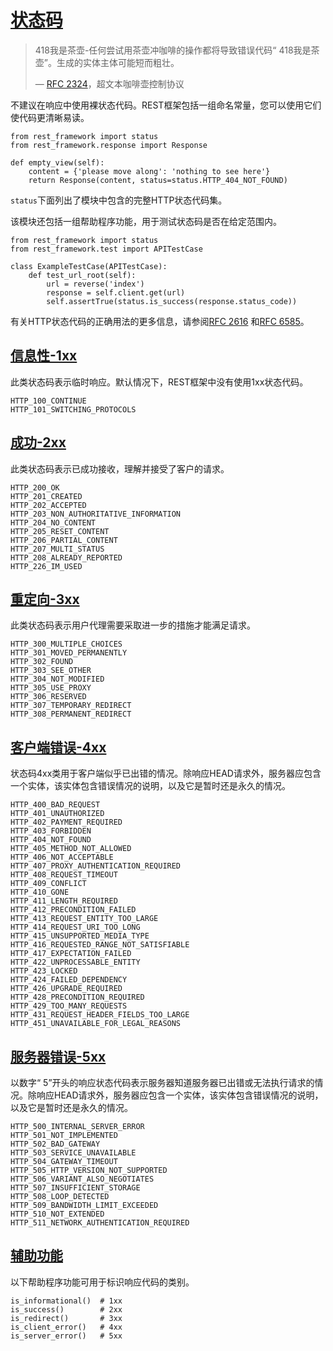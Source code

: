 # [状态码](https://www.django-rest-framework.org/api-guide/status-codes/#status-codes)

> 418我是茶壶-任何尝试用茶壶冲咖啡的操作都将导致错误代码“ 418我是茶壶”。生成的实体主体可能短而粗壮。
>
> — [RFC 2324](https://www.ietf.org/rfc/rfc2324.txt)，超文本咖啡壶控制协议

不建议在响应中使用裸状态代码。REST框架包括一组命名常量，您可以使用它们使代码更清晰易读。

```
from rest_framework import status
from rest_framework.response import Response

def empty_view(self):
    content = {'please move along': 'nothing to see here'}
    return Response(content, status=status.HTTP_404_NOT_FOUND)
```

`status`下面列出了模块中包含的完整HTTP状态代码集。

该模块还包括一组帮助程序功能，用于测试状态码是否在给定范围内。

```
from rest_framework import status
from rest_framework.test import APITestCase

class ExampleTestCase(APITestCase):
    def test_url_root(self):
        url = reverse('index')
        response = self.client.get(url)
        self.assertTrue(status.is_success(response.status_code))
```

有关HTTP状态代码的正确用法的更多信息，请参阅[RFC 2616](https://www.w3.org/Protocols/rfc2616/rfc2616-sec10.html) 和[RFC 6585](https://tools.ietf.org/html/rfc6585)。

## [信息性-1xx](https://www.django-rest-framework.org/api-guide/status-codes/#informational-1xx)

此类状态码表示临时响应。默认情况下，REST框架中没有使用1xx状态代码。

```
HTTP_100_CONTINUE
HTTP_101_SWITCHING_PROTOCOLS
```

## [成功-2xx](https://www.django-rest-framework.org/api-guide/status-codes/#successful-2xx)

此类状态码表示已成功接收，理解并接受了客户的请求。

```
HTTP_200_OK
HTTP_201_CREATED
HTTP_202_ACCEPTED
HTTP_203_NON_AUTHORITATIVE_INFORMATION
HTTP_204_NO_CONTENT
HTTP_205_RESET_CONTENT
HTTP_206_PARTIAL_CONTENT
HTTP_207_MULTI_STATUS
HTTP_208_ALREADY_REPORTED
HTTP_226_IM_USED
```

## [重定向-3xx](https://www.django-rest-framework.org/api-guide/status-codes/#redirection-3xx)

此类状态码表示用户代理需要采取进一步的措施才能满足请求。

```
HTTP_300_MULTIPLE_CHOICES
HTTP_301_MOVED_PERMANENTLY
HTTP_302_FOUND
HTTP_303_SEE_OTHER
HTTP_304_NOT_MODIFIED
HTTP_305_USE_PROXY
HTTP_306_RESERVED
HTTP_307_TEMPORARY_REDIRECT
HTTP_308_PERMANENT_REDIRECT
```

## [客户端错误-4xx](https://www.django-rest-framework.org/api-guide/status-codes/#client-error-4xx)

状态码4xx类用于客户端似乎已出错的情况。除响应HEAD请求外，服务器应包含一个实体，该实体包含错误情况的说明，以及它是暂时还是永久的情况。

```
HTTP_400_BAD_REQUEST
HTTP_401_UNAUTHORIZED
HTTP_402_PAYMENT_REQUIRED
HTTP_403_FORBIDDEN
HTTP_404_NOT_FOUND
HTTP_405_METHOD_NOT_ALLOWED
HTTP_406_NOT_ACCEPTABLE
HTTP_407_PROXY_AUTHENTICATION_REQUIRED
HTTP_408_REQUEST_TIMEOUT
HTTP_409_CONFLICT
HTTP_410_GONE
HTTP_411_LENGTH_REQUIRED
HTTP_412_PRECONDITION_FAILED
HTTP_413_REQUEST_ENTITY_TOO_LARGE
HTTP_414_REQUEST_URI_TOO_LONG
HTTP_415_UNSUPPORTED_MEDIA_TYPE
HTTP_416_REQUESTED_RANGE_NOT_SATISFIABLE
HTTP_417_EXPECTATION_FAILED
HTTP_422_UNPROCESSABLE_ENTITY
HTTP_423_LOCKED
HTTP_424_FAILED_DEPENDENCY
HTTP_426_UPGRADE_REQUIRED
HTTP_428_PRECONDITION_REQUIRED
HTTP_429_TOO_MANY_REQUESTS
HTTP_431_REQUEST_HEADER_FIELDS_TOO_LARGE
HTTP_451_UNAVAILABLE_FOR_LEGAL_REASONS
```

## [服务器错误-5xx](https://www.django-rest-framework.org/api-guide/status-codes/#server-error-5xx)

以数字“ 5”开头的响应状态代码表示服务器知道服务器已出错或无法执行请求的情况。除响应HEAD请求外，服务器应包含一个实体，该实体包含错误情况的说明，以及它是暂时还是永久的情况。

```
HTTP_500_INTERNAL_SERVER_ERROR
HTTP_501_NOT_IMPLEMENTED
HTTP_502_BAD_GATEWAY
HTTP_503_SERVICE_UNAVAILABLE
HTTP_504_GATEWAY_TIMEOUT
HTTP_505_HTTP_VERSION_NOT_SUPPORTED
HTTP_506_VARIANT_ALSO_NEGOTIATES
HTTP_507_INSUFFICIENT_STORAGE
HTTP_508_LOOP_DETECTED
HTTP_509_BANDWIDTH_LIMIT_EXCEEDED
HTTP_510_NOT_EXTENDED
HTTP_511_NETWORK_AUTHENTICATION_REQUIRED
```

## [辅助功能](https://www.django-rest-framework.org/api-guide/status-codes/#helper-functions)

以下帮助程序功能可用于标识响应代码的类别。

```
is_informational()  # 1xx
is_success()        # 2xx
is_redirect()       # 3xx
is_client_error()   # 4xx
is_server_error()   # 5xx
```